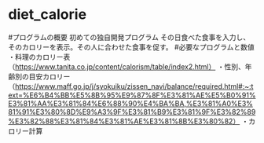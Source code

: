 # diet_calorie
#プログラムの概要
初めての独自開発プログラム
その日食べた食事を入力し、そのカロリーを表示。その人に合わせた食事を促す。
#必要なプログラムと数値
・料理のカロリー表（https://www.tanita.co.jp/content/calorism/table/index2.html）
・性別、年齢別の目安カロリー（https://www.maff.go.jp/j/syokuiku/zissen_navi/balance/required.html#:~:text=%E6%B4%BB%E5%8B%95%E9%87%8F%E3%81%AE%E5%B0%91%E3%81%AA%E3%81%84%E6%88%90%E4%BA%BA,%E3%81%A0%E3%81%91%E3%80%8D%E9%A3%9F%E3%81%B9%E3%81%9F%E3%82%89%E3%82%88%E3%81%84%E3%81%AE%E3%81%8B%E3%80%82）
・カロリー計算
